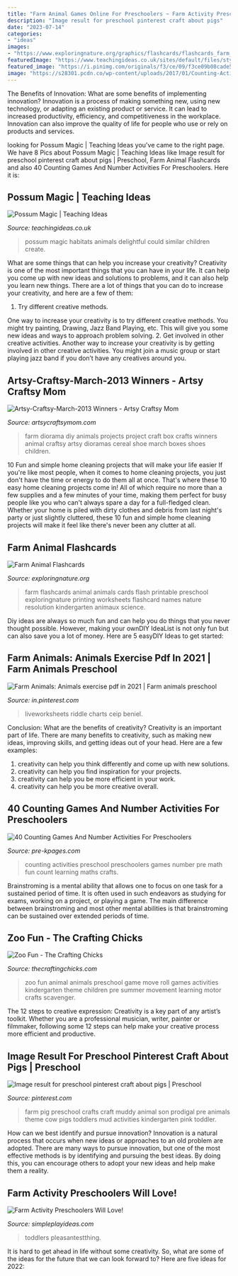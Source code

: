 ```yaml
---
title: "Farm Animal Games Online For Preschoolers ~ Farm Activity Preschoolers Will Love!"
description: "Image result for preschool pinterest craft about pigs"
date: "2023-07-14"
categories:
- "ideas"
images:
- "https://www.exploringnature.org/graphics/flashcards/flashcards_farm_animals72.jpg"
featuredImage: "https://www.teachingideas.co.uk/sites/default/files/styles/718w/public/0005possummagic.jpg?itok=xxnbWkFV"
featured_image: "https://i.pinimg.com/originals/f3/ce/09/f3ce09b08cade5d2cd41c508ba903db9.jpg"
image: "https://s28301.pcdn.co/wp-content/uploads/2017/01/Counting-Activities-for-Preschool.jpg"
---
```



The Benefits of Innovation: What are some benefits of implementing innovation?
Innovation is a process of making something new, using new technology, or adapting an existing product or service. It can lead to increased productivity, efficiency, and competitiveness in the workplace. Innovation can also improve the quality of life for people who use or rely on products and services.

	

		
looking for Possum Magic | Teaching Ideas you've came to the right page. We have 8 Pics about Possum Magic | Teaching Ideas like Image result for preschool pinterest craft about pigs | Preschool, Farm Animal Flashcards and also 40 Counting Games And Number Activities For Preschoolers. Here it is:
		
    
## Possum Magic | Teaching Ideas

<img loading=lazy src="https://www.teachingideas.co.uk/sites/default/files/styles/718w/public/0005possummagic.jpg?itok=xxnbWkFV" onerror="this.onerror=null;this.src='https://tse4.mm.bing.net/th?id=OIP.kn08xy46GDljRBMDQTBrBgHaD-&amp;pid=15.1';" alt="Possum Magic | Teaching Ideas">

_Source: teachingideas.co.uk_

>possum magic habitats animals delightful could similar children create. 

	

What are some things that can help you increase your creativity?
Creativity is one of the most important things that you can have in your life. It can help you come up with new ideas and solutions to problems, and it can also help you learn new things. There are a lot of things that you can do to increase your creativity, and here are a few of them: 
1. Try different creative methods.

One way to increase your creativity is to try different creative methods. You might try painting, Drawing, Jazz Band Playing, etc. This will give you some new ideas and ways to approach problem solving. 
2. Get involved in other creative activities.
Another way to increase your creativity is by getting involved in other creative activities. You might join a music group or start playing jazz band if you don’t have any creatives around you.

    
## Artsy-Craftsy-March-2013 Winners - Artsy Craftsy Mom

<img loading=lazy src="http://2.bp.blogspot.com/--a9YkaSlIj8/UVL_VVaP3UI/AAAAAAAAC20/ksgXdtQjXOI/s640/Farm+Diorama.JPG" onerror="this.onerror=null;this.src='https://tse2.mm.bing.net/th?id=OIP.EE0Cg09MQozCO7iIutxV6gHaFj&amp;pid=15.1';" alt="Artsy-Craftsy-March-2013 Winners - Artsy Craftsy Mom">

_Source: artsycraftsymom.com_

>farm diorama diy animals projects project craft box crafts winners animal craftsy artsy dioramas cereal shoe march boxes shoes children. 

	

10 Fun and simple home cleaning projects that will make your life easier
If you're like most people, when it comes to home cleaning projects, you just don't have the time or energy to do them all at once. That's where these 10 easy home cleaning projects come in! All of which require no more than a few supplies and a few minutes of your time, making them perfect for busy people like you who can't always spare a day for a full-fledged clean. Whether your home is piled with dirty clothes and debris from last night's party or just slightly cluttered, these 10 fun and simple home cleaning projects will make it feel like there's never been any clutter at all.

    
## Farm Animal Flashcards

<img loading=lazy src="https://www.exploringnature.org/graphics/flashcards/flashcards_farm_animals72.jpg" onerror="this.onerror=null;this.src='https://tse2.mm.bing.net/th?id=OIP.T0ny9nZuhyuR60xNnN5-3QHaJl&amp;pid=15.1';" alt="Farm Animal Flashcards">

_Source: exploringnature.org_

>farm flashcards animal animals cards flash printable preschool exploringnature printing worksheets flashcard names nature resolution kindergarten animaux science. 

	

Diy ideas are always so much fun and can help you do things that you never thought possible. However, making your ownDIY IdeaList is not only fun but can also save you a lot of money. Here are 5 easyDIY Ideas to get started: 

    
## Farm Animals: Animals Exercise Pdf In 2021 | Farm Animals Preschool

<img loading=lazy src="https://i.pinimg.com/736x/b1/91/97/b19197b60bb54a57bff8b2dba348fd68.jpg" onerror="this.onerror=null;this.src='https://tse4.mm.bing.net/th?id=OIP.FH37DjOkCDLup2AOdH7NOAHaKp&amp;pid=15.1';" alt="Farm Animals: Animals exercise pdf in 2021 | Farm animals preschool">

_Source: in.pinterest.com_

>liveworksheets riddle charts ceip beniel. 

	

Conclusion: What are the benefits of creativity?
Creativity is an important part of life. There are many benefits to creativity, such as making new ideas, improving skills, and getting ideas out of your head. Here are a few examples: 
1. creativity can help you think differently and come up with new solutions.
2. creativity can help you find inspiration for your projects.
3. creativity can help you be more efficient in your work.
4. creativity can help you be more creative overall.

    
## 40 Counting Games And Number Activities For Preschoolers

<img loading=lazy src="https://s28301.pcdn.co/wp-content/uploads/2017/01/Counting-Activities-for-Preschool.jpg" onerror="this.onerror=null;this.src='https://tse1.mm.bing.net/th?id=OIP.A2CWEoVuquLQRKldh8BqMgHaKl&amp;pid=15.1';" alt="40 Counting Games And Number Activities For Preschoolers">

_Source: pre-kpages.com_

>counting activities preschool preschoolers games number pre math fun count learning maths crafts. 

	

Brainstroming is a mental ability that allows one to focus on one task for a sustained period of time. It is often used in such endeavors as studying for exams, working on a project, or playing a game. The main difference between brainstroming and most other mental abilities is that brainstroming can be sustained over extended periods of time.

    
## Zoo Fun - The Crafting Chicks

<img loading=lazy src="http://thecraftingchicks.com/wp-content/uploads/2016/06/Zoo-Animal-Roll-and-Move.jpg" onerror="this.onerror=null;this.src='https://tse1.mm.bing.net/th?id=OIP.B1qI6XoQeS9Rg46PLiTUIQHaLH&amp;pid=15.1';" alt="Zoo Fun - The Crafting Chicks">

_Source: thecraftingchicks.com_

>zoo fun animal animals preschool game move roll games activities kindergarten theme children pre summer movement learning motor crafts scavenger. 

	

The 12 steps to creative expression:
Creativity is a key part of any artist’s toolkit. Whether you are a professional musician, writer, painter or filmmaker, following some 12 steps can help make your creative process more efficient and productive.

    
## Image Result For Preschool Pinterest Craft About Pigs | Preschool

<img loading=lazy src="https://i.pinimg.com/originals/f3/ce/09/f3ce09b08cade5d2cd41c508ba903db9.jpg" onerror="this.onerror=null;this.src='https://tse2.mm.bing.net/th?id=OIP.DYjar4F5yPXhy8EjGRD2ygHaJ3&amp;pid=15.1';" alt="Image result for preschool pinterest craft about pigs | Preschool">

_Source: pinterest.com_

>farm pig preschool crafts craft muddy animal son prodigal pre animals theme cow pigs toddlers mud activities kindergarten pink toddler. 

	

How can we best identify and pursue innovation?
Innovation is a natural process that occurs when new ideas or approaches to an old problem are adopted. There are many ways to pursue innovation, but one of the most effective methods is by identifying and pursuing the best ideas. By doing this, you can encourage others to adopt your new ideas and help make them a reality.

    
## Farm Activity Preschoolers Will Love!

<img loading=lazy src="https://www.simpleplayideas.com/wp-content/uploads/2016/09/Farm-activity-for-preschoolers.jpg" onerror="this.onerror=null;this.src='https://tse4.mm.bing.net/th?id=OIP.mPC0rkEs03FgP2HWSgwJHwHaKF&amp;pid=15.1';" alt="Farm Activity Preschoolers Will Love!">

_Source: simpleplayideas.com_

>toddlers pleasantestthing. 

	

It is hard to get ahead in life without some creativity. So, what are some of the ideas for the future that we can look forward to? Here are five ideas for 2022: 

